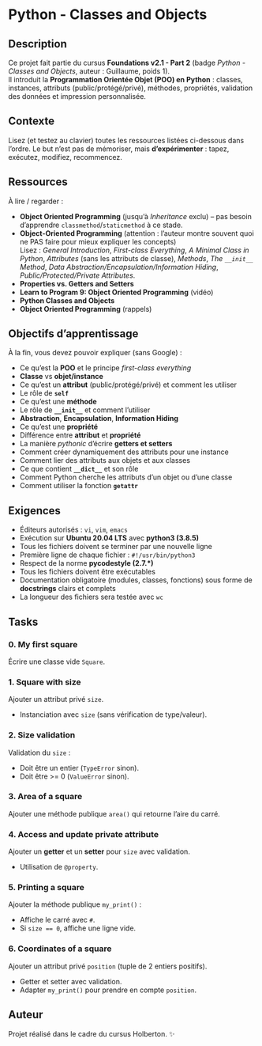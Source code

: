 # Python - Classes and Objects

## Description
Ce projet fait partie du cursus **Foundations v2.1 - Part 2** (badge *Python - Classes and Objects*, auteur : Guillaume, poids 1).  
Il introduit la **Programmation Orientée Objet (POO) en Python** : classes, instances, attributs (public/protégé/privé), méthodes, propriétés, validation des données et impression personnalisée.

## Contexte
Lisez (et testez au clavier) toutes les ressources listées ci-dessous dans l’ordre. Le but n’est pas de mémoriser, mais **d’expérimenter** : tapez, exécutez, modifiez, recommencez.

## Ressources
À lire / regarder :
- **Object Oriented Programming** (jusqu’à *Inheritance* exclu) – pas besoin d’apprendre `classmethod`/`staticmethod` à ce stade.
- **Object-Oriented Programming** (attention : l’auteur montre souvent quoi ne PAS faire pour mieux expliquer les concepts)  
  Lisez : *General Introduction*, *First-class Everything*, *A Minimal Class in Python*, *Attributes* (sans les attributs de classe), *Methods*, *The `__init__` Method*, *Data Abstraction/Encapsulation/Information Hiding*, *Public/Protected/Private Attributes*.
- **Properties vs. Getters and Setters**
- **Learn to Program 9: Object Oriented Programming** (vidéo)
- **Python Classes and Objects**
- **Object Oriented Programming** (rappels)

## Objectifs d’apprentissage
À la fin, vous devez pouvoir expliquer (sans Google) :
- Ce qu’est la **POO** et le principe *first-class everything*
- **Classe** vs **objet/instance**
- Ce qu’est un **attribut** (public/protégé/privé) et comment les utiliser
- Le rôle de **`self`**
- Ce qu’est une **méthode**
- Le rôle de **`__init__`** et comment l’utiliser
- **Abstraction**, **Encapsulation**, **Information Hiding**
- Ce qu’est une **propriété**
- Différence entre **attribut** et **propriété**
- La manière *pythonic* d’écrire **getters et setters**
- Comment créer dynamiquement des attributs pour une instance
- Comment lier des attributs aux objets et aux classes
- Ce que contient **`__dict__`** et son rôle
- Comment Python cherche les attributs d’un objet ou d’une classe
- Comment utiliser la fonction **`getattr`**

## Exigences
- Éditeurs autorisés : `vi`, `vim`, `emacs`  
- Exécution sur **Ubuntu 20.04 LTS** avec **python3 (3.8.5)**  
- Tous les fichiers doivent se terminer par une nouvelle ligne  
- Première ligne de chaque fichier : `#!/usr/bin/python3`  
- Respect de la norme **pycodestyle (2.7.\*)**  
- Tous les fichiers doivent être exécutables  
- Documentation obligatoire (modules, classes, fonctions) sous forme de **docstrings** clairs et complets  
- La longueur des fichiers sera testée avec `wc`

## Tasks

### 0. My first square
Écrire une classe vide `Square`.

### 1. Square with size
Ajouter un attribut privé `size`.  
- Instanciation avec `size` (sans vérification de type/valeur).

### 2. Size validation
Validation du `size` :  
- Doit être un entier (`TypeError` sinon).  
- Doit être >= 0 (`ValueError` sinon).

### 3. Area of a square
Ajouter une méthode publique `area()` qui retourne l’aire du carré.

### 4. Access and update private attribute
Ajouter un **getter** et un **setter** pour `size` avec validation.  
- Utilisation de `@property`.

### 5. Printing a square
Ajouter la méthode publique `my_print()` :  
- Affiche le carré avec `#`.  
- Si `size == 0`, affiche une ligne vide.

### 6. Coordinates of a square
Ajouter un attribut privé `position` (tuple de 2 entiers positifs).  
- Getter et setter avec validation.  
- Adapter `my_print()` pour prendre en compte `position`.

## Auteur
Projet réalisé dans le cadre du cursus Holberton. ✨
